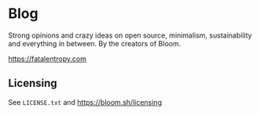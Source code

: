 # Blog

Strong opinions and crazy ideas on open source, minimalism, sustainability and everything in between. By the creators of Bloom.

https://fatalentropy.com

## Licensing

See `LICENSE.txt` and https://bloom.sh/licensing
